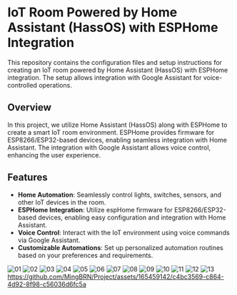 
#   IoT Room Powered by Home Assistant (HassOS) with ESPHome Integration

This repository contains the configuration files and setup instructions for creating an IoT room powered by Home Assistant (HassOS) with ESPHome integration. The setup allows integration with Google Assistant for voice-controlled operations.

## Overview

In this project, we utilize Home Assistant (HassOS) along with ESPHome to create a smart IoT room environment. ESPHome provides firmware for ESP8266/ESP32-based devices, enabling seamless integration with Home Assistant. The integration with Google Assistant allows voice control, enhancing the user experience.

## Features

-   **Home Automation**: Seamlessly control lights, switches, sensors, and other IoT devices in the room.
-   **ESPHome Integration**: Utilize espHome firmware for ESP8266/ESP32-based devices, enabling easy configuration and integration with Home Assistant.
-   **Voice Control**: Interact with the IoT environment using voice commands via Google Assistant.
-   **Customizable Automations**: Set up personalized automation routines based on your preferences and requirements.

![01](https://github.com/MingBRN/Project/assets/165459142/96c0b0a7-30cb-40a4-ad68-5b2a1ee4d570)
![02](https://github.com/MingBRN/Project/assets/165459142/8b15b3b8-2df7-402e-a531-f8ccd65dc3fe)
![03](https://github.com/MingBRN/Project/assets/165459142/635c5e68-3084-4e3b-b0a0-617715f1467b)
![04](https://github.com/MingBRN/Project/assets/165459142/453ffe5a-9e00-45c9-8fa8-24af7649f7a1)
![05](https://github.com/MingBRN/Project/assets/165459142/44c3ffc4-facd-4ed8-8217-0c04050fe922)
![06](https://github.com/MingBRN/Project/assets/165459142/013131df-d705-4a6b-8cb0-3b59a3492812)
![07](https://github.com/MingBRN/Project/assets/165459142/bcfe01a0-3f53-4901-9d5d-fe0075a57328)
![08](https://github.com/MingBRN/Project/assets/165459142/081b7745-6786-48c7-9fad-fce7499fbf19)
![09](https://github.com/MingBRN/Project/assets/165459142/e772570c-20b4-4021-8b6b-bd9b5d6f8a43)
![10](https://github.com/MingBRN/Project/assets/165459142/b3c9661f-52c5-427f-bec2-e36272f30046)
![11](https://github.com/MingBRN/Project/assets/165459142/ce3bb241-ed4f-4f95-88e7-2e7f944ad90d)
![12](https://github.com/MingBRN/Project/assets/165459142/7730a09b-acbb-4fae-b0a4-e60fec9269f0)
![13](https://github.com/MingBRN/Project/assets/165459142/5bbb0efe-0cbf-4136-9a82-0c1202b894b3)
https://github.com/MingBRN/Project/assets/165459142/c4bc3569-c864-4d92-8f98-c56036d6fc5a

